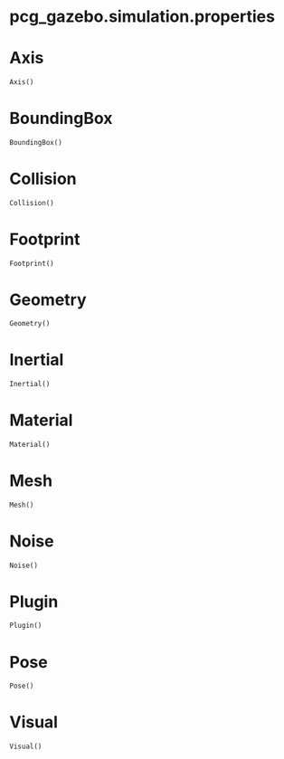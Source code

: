 
# pcg_gazebo.simulation.properties


# Axis
```python
Axis()
```


# BoundingBox
```python
BoundingBox()
```


# Collision
```python
Collision()
```


# Footprint
```python
Footprint()
```


# Geometry
```python
Geometry()
```


# Inertial
```python
Inertial()
```


# Material
```python
Material()
```


# Mesh
```python
Mesh()
```


# Noise
```python
Noise()
```


# Plugin
```python
Plugin()
```


# Pose
```python
Pose()
```


# Visual
```python
Visual()
```

